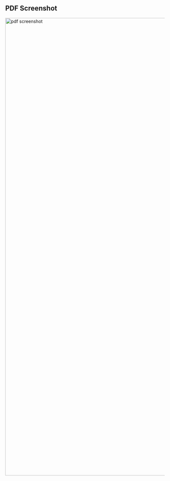## PDF Screenshot

<img width="1440" alt="pdf screenshot" src="https://user-images.githubusercontent.com/6687820/131226422-6fca5ad2-dd97-4293-a659-c9cc50923b0c.png">
